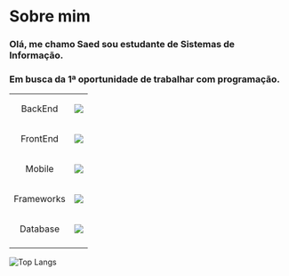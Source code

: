 # Sobre mim
### Olá, me chamo Saed sou estudante de Sistemas de Informação.
### Em busca da 1ª oportunidade de trabalhar com programação.



|            |                                                                                                               |
| :--------: | :-----------------------------------------------------------------------------------------------------------: |
| BackEnd    | <p align="center"> <a href=""> <img src="https://skillicons.dev/icons?i=java,kotlin"> </a> </p>               |
| FrontEnd   | <p align="center"> <a href=""> <img src="https://skillicons.dev/icons?i=javascript,css,html"> </a> </p>       | 
| Mobile     | <p align="center"> <a href=""> <img src="https://skillicons.dev/icons?i=java,kotlin,androidstudio"> </a> </p> |
| Frameworks | <p align="center"> <a href=""> <img src="https://skillicons.dev/icons?i=spring"> </a> </p>                    |
| Database   | <p align="center"> <a href=""> <img src="https://skillicons.dev/icons?i=mysql,sqlite,mongodb"> </a> </p>      |
|            |                                                                                                               |

![Top Langs](https://github-readme-stats.vercel.app/api/top-langs/?username=SaedSilva&layout=compact&theme=github_dark)
